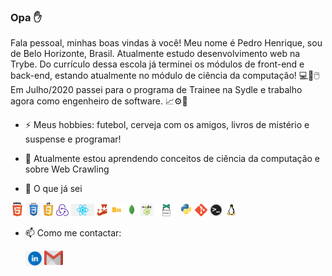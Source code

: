 ### Opa ✋

Fala pessoal, minhas boas vindas à você!
Meu nome é Pedro Henrique, sou de Belo Horizonte, Brasil. Atualmente estudo desenvolvimento web na Trybe. Do currículo dessa escola já terminei os módulos de front-end e back-end, estando atualmente no módulo de ciência da computação! 💻💾🖱️ Em Julho/2020 passei para o programa de Trainee na Sydle e trabalho agora como engenheiro de software. 📈⚙️🔗

- ⚡ Meus hobbies: futebol, cerveja com os amigos, livros de mistério e suspense e programar!

- 🌱 Atualmente estou aprendendo conceitos de ciência da computação e sobre Web Crawling

- 🔎 O que já sei

<code><img height="22" src="https://raw.githubusercontent.com/PHTF92/PHTF92/master/images/html.png"></code>
<code><img height="22" src="https://raw.githubusercontent.com/PHTF92/PHTF92/master/images/css.jpeg"></code>
<code><img height="22" src="https://raw.githubusercontent.com/PHTF92/PHTF92/master/images/js.png"></code>
<code><img height="20" src="https://raw.githubusercontent.com/PHTF92/PHTF92/master/images/redux.png"></code>
<code><img height="20" src="https://raw.githubusercontent.com/PHTF92/PHTF92/master/images/react.png"></code>
<code><img height="20" src="https://raw.githubusercontent.com/PHTF92/PHTF92/master/images/jest.png"></code>
<code><img height="20" src="https://raw.githubusercontent.com/PHTF92/PHTF92/master/images/sql.png"></code>
<code><img height="20" src="https://raw.githubusercontent.com/PHTF92/PHTF92/master/images/mongo.jpeg"></code>
<code><img height="20" src="https://raw.githubusercontent.com/PHTF92/PHTF92/master/images/node.jpeg"></code>
<code><img height="20" src="https://raw.githubusercontent.com/PHTF92/PHTF92/master/images/pup.png"></code>
<code><img height="20" src="https://raw.githubusercontent.com/PHTF92/PHTF92/master/images/python.jpeg"></code>
<code><img height="20" src="https://raw.githubusercontent.com/PHTF92/PHTF92/master/images/git.png"></code>
<code><img height="20" src="https://raw.githubusercontent.com/PHTF92/PHTF92/master/images/terminal.png"></code>
<code><img height="20" src="https://raw.githubusercontent.com/PHTF92/PHTF92/master/images/linux.png"></code>



- 📫 Como me contactar:

  <a href="https://www.linkedin.com/in/pedro-henrique-tofani-ferreira/">
    <img align="left" alt="PedroLinkedIn" width="30px" src="https://raw.githubusercontent.com/PHTF92/PHTF92/master/images/linkedIn.png" />
  </a>
  <a href="mailto:phtf92@gmail.com">
    <img align="left" alt="PedroGmail" width="30px" src="https://raw.githubusercontent.com/PHTF92/PHTF92/master/images/gmail.png" />
  </a>
